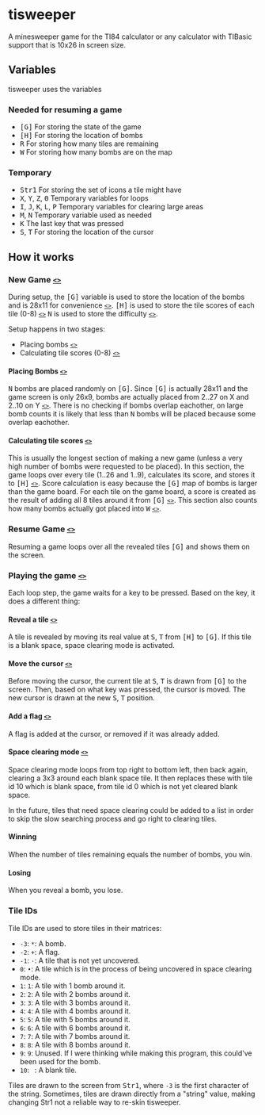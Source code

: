 # tisweeper
A minesweeper game for the TI84 calculator or any calculator with TIBasic support that is 10x26 in screen size.

## Variables

tisweeper uses the variables

### Needed for resuming a game

- <kbd>[G]</kbd> For storing the state of the game
- <kbd>[H]</kbd> For storing the location of bombs
- <kbd>R</kbd> For storing how many tiles are remaining
- <kbd>W</kbd> For storing how many bombs are on the map

### Temporary

- <kbd>Str1</kbd> For storing the set of icons a tile might have
- <kbd>X</kbd>, <kbd>Y</kbd>, <kbd>Z</kbd>, <kbd>Θ</kbd> Temporary variables for loops
- <kbd>I</kbd>, <kbd>J</kbd>, <kbd>K</kbd>, <kbd>L</kbd>, <kbd>P</kbd> Temporary variables for clearing large areas
- <kbd>M</kbd>, <kbd>N</kbd> Temporary variable used as needed
- <kbd>K</kbd> The last key that was pressed
- <kbd>S</kbd>, <kbd>T</kbd> For storing the location of the cursor

## How it works

### New Game [`<>`](https://github.com/pfgithub/tisweeper/blob/4bbd8f9b230cedfd980abc7bd6239688e45f8121/tisweeper#L6-L87)

During setup, the <kbd>[G]</kbd> variable is used to store the location of the bombs and is 28x11 for convenience [`<>`](https://github.com/pfgithub/tisweeper/blob/4bbd8f9b230cedfd980abc7bd6239688e45f8121/tisweeper#L37). <kbd>[H]</kbd> is used to store the tile scores of each tile (0-8) [`<>`](https://github.com/pfgithub/tisweeper/blob/4bbd8f9b230cedfd980abc7bd6239688e45f8121/tisweeper#L41) <kbd>N</kbd> is used to store the difficulty [`<>`](https://github.com/pfgithub/tisweeper/blob/4bbd8f9b230cedfd980abc7bd6239688e45f8121/tisweeper#L12).

Setup happens in two stages:

- Placing bombs [`<>`](https://github.com/pfgithub/tisweeper/blob/4bbd8f9b230cedfd980abc7bd6239688e45f8121/tisweeper#L44-L54)
- Calculating tile scores (0-8) [`<>`](https://github.com/pfgithub/tisweeper/blob/4bbd8f9b230cedfd980abc7bd6239688e45f8121/tisweeper#L56-L80)

#### Placing Bombs [`<>`](https://github.com/pfgithub/tisweeper/blob/4bbd8f9b230cedfd980abc7bd6239688e45f8121/tisweeper#L44-L54)

<kbd>N</kbd> bombs are placed randomly on <kbd>[G]</kbd>. Since <kbd>[G]</kbd> is actually 28x11 and the game screen is only 26x9, bombs are actually placed from 2..27 on X and 2..10 on Y [`<>`](https://github.com/pfgithub/tisweeper/blob/4bbd8f9b230cedfd980abc7bd6239688e45f8121/tisweeper#L48-L49). There is no checking if bombs overlap eachother, on large bomb counts it is likely that less than <kbd>N</kbd> bombs will be placed because some overlap eachother.

#### Calculating tile scores [`<>`](https://github.com/pfgithub/tisweeper/blob/4bbd8f9b230cedfd980abc7bd6239688e45f8121/tisweeper#L56-L80)

This is usually the longest section of making a new game (unless a very high number of bombs were requested to be placed). In this section, the game loops over every tile (1..26 and 1..9), calculates its score, and stores it to <kbd>[H]</kbd> [`<>`](https://github.com/pfgithub/tisweeper/blob/4bbd8f9b230cedfd980abc7bd6239688e45f8121/tisweeper#L56-L80). Score calculation is easy because the <kbd>[G]</kbd> map of bombs is larger than the game board. For each tile on the game board, a score is created as the result of adding all 8 tiles around it from <kbd>[G]</kbd> [`<>`](https://github.com/pfgithub/tisweeper/blob/4bbd8f9b230cedfd980abc7bd6239688e45f8121/tisweeper#L62-L77). This section also counts how many bombs actually got placed into <kbd>W</kbd> [`<>`](https://github.com/pfgithub/tisweeper/blob/4bbd8f9b230cedfd980abc7bd6239688e45f8121/tisweeper#L65).

### Resume Game [`<>`](https://github.com/pfgithub/tisweeper/blob/4bbd8f9b230cedfd980abc7bd6239688e45f8121/tisweeper#L88-L111)

Resuming a game loops over all the revealed tiles <kbd>[G]</kbd> and shows them on the screen.

### Playing the game [`<>`](https://github.com/pfgithub/tisweeper/blob/4bbd8f9b230cedfd980abc7bd6239688e45f8121/tisweeper#L112-L233)

Each loop step, the game waits for a key to be pressed. Based on the key, it does a different thing:

#### Reveal a tile [`<>`](https://github.com/pfgithub/tisweeper/blob/4bbd8f9b230cedfd980abc7bd6239688e45f8121/tisweeper#L162-L177)

A tile is revealed by moving its real value at <kbd>S</kbd>, <kbd>T</kbd> from <kbd>[H]</kbd> to <kbd>[G]</kbd>. If this tile is a blank space, space clearing mode is activated.

#### Move the cursor [`<>`](https://github.com/pfgithub/tisweeper/blob/4bbd8f9b230cedfd980abc7bd6239688e45f8121/tisweeper#L194-L209)

Before moving the cursor, the current tile at <kbd>S</kbd>, <kbd>T</kbd> is drawn from <kbd>[G]</kbd> to the screen. Then, based on what key was pressed, the cursor is moved. The new cursor is drawn at the new <kbd>S</kbd>, <kbd>T</kbd> position.

#### Add a flag [`<>`](https://github.com/pfgithub/tisweeper/blob/4bbd8f9b230cedfd980abc7bd6239688e45f8121/tisweeper#L178-L192)

A flag is added at the cursor, or removed if it was already added.





#### Space clearing mode [`<>`](https://github.com/pfgithub/tisweeper/blob/4bbd8f9b230cedfd980abc7bd6239688e45f8121/tisweeper#L118-L153)

Space clearing mode loops from top right to bottom left, then back again, clearing a 3x3 around each blank space tile. It then replaces these with tile id 10 which is blank space, from tile id 0 which is not yet cleared blank space.

In the future, tiles that need space clearing could be added to a list in order to skip the slow searching process and go right to clearing tiles.

#### Winning

When the number of tiles remaining equals the number of bombs, you win.

#### Losing

When you reveal a bomb, you lose.


### Tile IDs

Tile IDs are used to store tiles in their matrices:
- `-3`: `*`: A bomb.
- `-2`: `+`: A flag.
- `-1`: `·`: A tile that is not yet uncovered.
- `0`: `•`: A tile which is in the process of being uncovered in space clearing mode.
- `1`: `1`: A tile with 1 bomb around it.
- `2`: `2`: A tile with 2 bombs around it.
- `3`: `3`: A tile with 3 bombs around it.
- `4`: `4`: A tile with 4 bombs around it.
- `5`: `5`: A tile with 5 bombs around it.
- `6`: `6`: A tile with 6 bombs around it.
- `7`: `7`: A tile with 7 bombs around it.
- `8`: `8`: A tile with 8 bombs around it.
- `9`: `9`: Unused. If I were thinking while making this program, this could've been used for the bomb.
- `10`: ` `: A blank tile.

Tiles are drawn to the screen from <kbd>Str1</kbd>, where `-3` is the first character of the string. Sometimes, tiles are drawn directly from a "string" value, making changing Str1 not a reliable way to re-skin tisweeper.
